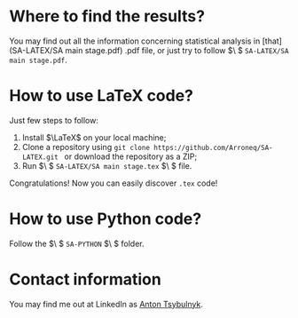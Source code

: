 # Where to find the results?

You may find out all the information concerning statistical analysis in [that](SA-LATEX/SA main stage.pdf) .pdf file, or just try to follow $\ $ ```SA-LATEX/SA main stage.pdf```.

# How to use LaTeX code?

Just few steps to follow:
1. Install $\LaTeX$ on your local machine;
2. Clone a repository using ```git clone https://github.com/Arroneq/SA-LATEX.git ``` or download the repository as a ZIP;
3. Run $\ $ ```SA-LATEX/SA main stage.tex``` $\ $ file.

Congratulations! Now you can easily discover ```.tex``` code!

# How to use Python code?

Follow the $\ $ ```SA-PYTHON``` $\ $ folder.

# Contact information

You may find me out at LinkedIn as [Anton Tsybulnyk](https://www.linkedin.com/in/anton-tsybulnyk-2568a3192/).